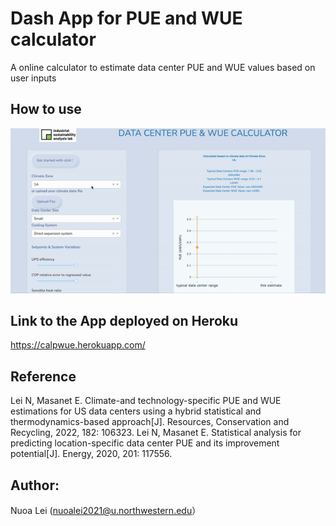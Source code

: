 # Dash App for PUE and WUE calculator

A online calculator to estimate data center PUE and WUE values based on user inputs

## How to use
![Alt Text](https://github.com/nuoaleon/UEcalculator_dash_app/blob/master/demo/ue_demo.gif)

## Link to the App deployed on Heroku
https://calpwue.herokuapp.com/

## Reference
Lei N, Masanet E. Climate-and technology-specific PUE and WUE estimations for US data centers using a hybrid statistical and thermodynamics-based approach[J]. Resources, Conservation and Recycling, 2022, 182: 106323.
Lei N, Masanet E. Statistical analysis for predicting location-specific data center PUE and its improvement potential[J]. Energy, 2020, 201: 117556.

## Author: 
Nuoa Lei (nuoalei2021@u.northwestern.edu）
